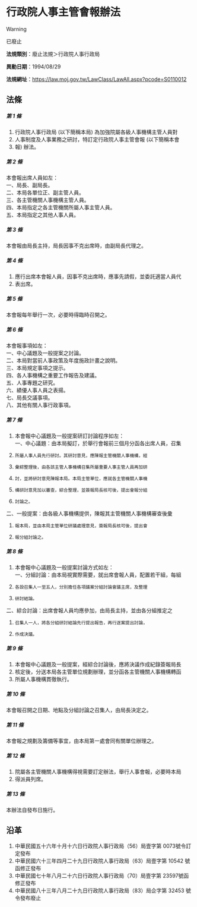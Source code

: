 # 行政院人事主管會報辦法


> [!WARNING]
> 已廢止


**法規類別**：廢止法規＞行政院人事行政局

**異動日期**：1994/08/29  

**法規網址**：https://law.moj.gov.tw/LawClass/LawAll.aspx?pcode=S0110012



## 法條
##### 第 1 條
1. 行政院人事行政局 (以下簡稱本局) 為加強院屬各級人事機構主管人員對
1. 人事制度及人事業務之研討，特訂定行政院人事主管會報 (以下簡稱本會
1. 報) 辦法。

##### 第 2 條
本會報出席人員如左：  
一、局長、副局長。  
二、本局各單位正、副主管人員。  
三、各主管機關人事機構主管人員。  
四、本局指定之各主管機關所屬人事主管人員。  
五、本局指定之其他人事人員。

##### 第 3 條
本會報由局長主持，局長因事不克出席時，由副局長代理之。

##### 第 4 條
1. 應行出席本會報人員，因事不克出席時，應事先請假，並委託適當人員代
1. 表出席。

##### 第 5 條
本會報每年舉行一次，必要時得臨時召開之。

##### 第 6 條
本會報事項如左：  
一、中心議題及一般提案之討論。  
二、本局對當前人事政策及年度施政計畫之說明。  
三、本局規定事項之提示。  
四、各人事機構之重要工作報告及建議。  
五、人事專題之研究。  
六、績優人事人員之表揚。  
七、局長交議事項。  
八、其他有關人事行政事項。

##### 第 7 條
1. 本會報中心議題及一般提案研訂討論程序如左：  
一、中心議題：由本局擬訂，於舉行會報前三個月分函各出席人員，召集
1.     所屬人事人員先行研討。其研討意見，應陳報主管機關人事機構，經
1.     彙綜整理後，由各該主管人事機構召集所屬重要人事主管人員再加研
1.     討，並將研討意見陳報本局。本局主管單位，應就各主管機關人事機
1.     構研討意見加以審查，綜合整理，並簽報局長核可後，提出會報分組
1.     討論之。  
二、一般提案：由各級人事機構提供，陳報其主管機關人事機構審查後彙
1.     報本局，並由本局主管單位研議處理意見，簽報局長核可後，提出會
1.     報分組討論之。

##### 第 8 條
1. 本會報中心議題及一般提案討論方式如左：  
一、分組討論：由本局視實際需要，就出席會報人員，配置若干組，每組
1.     各設召集人一至五人，分別擔任各項議案分組討論會議主席，及整理
1.     研討結論。  
二、綜合討論：出席會報人員均應參加，由局長主持，並由各分組推定之
1.     召集人一人，將各分組研討結論先行提出報告，再行逐案提出討論，
1.     作成決議。

##### 第 9 條
1. 本會報中心議題及一般提案，經綜合討論後，應將決議作成紀錄簽報局長
1. 核定後，分送本局各主管單位規劃辦理，並分函各主管機關人事機構轉函
1. 所屬人事機構貫徹執行。

##### 第 10 條
本會報召開之日期、地點及分組討論之召集人，由局長決定之。

##### 第 11 條
本會報之規劃及籌備等事宜，由本局第一處會同有關單位辦理之。

##### 第 12 條
1. 院屬各主管機關人事機構得視需要訂定辦法，舉行人事會報，必要時本局
1. 得派員列席。

##### 第 13 條
本辦法自發布日施行。

## 沿革
1. 中華民國五十六年十月十六日行政院人事行政局（56）局壹字第 0073號令訂定發布
1. 中華民國六十三年四月二十九日行政院人事行政局（63）局壹字第 10542  號函修正發布
1. 中華民國七十年八月二十六日行政院人事行政局（70）局壹字第 23597號函修正發布
1. 中華民國八十三年八月二十九日行政院人事行政局（83）局企字第 32453  號令發布廢止
